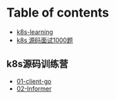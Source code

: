 # Table of contents

* [k8s-learning](README.md)
* [k8s 源码面试1000题](k8s-1000-question.md)

## k8s源码训练营

* [01-client-go](k8s-yuan-ma-xun-lian-ying/01-client-go.md)
* [02-Informer](k8s-yuan-ma-xun-lian-ying/02-informer.md)
